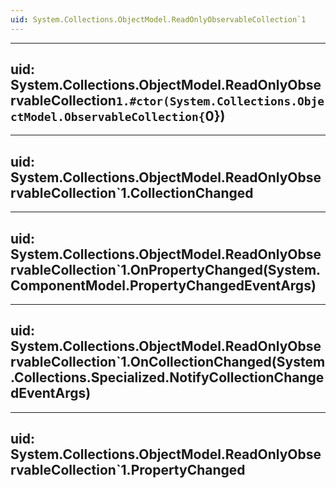 ```yaml
---
uid: System.Collections.ObjectModel.ReadOnlyObservableCollection`1
---
```


---
uid: System.Collections.ObjectModel.ReadOnlyObservableCollection`1.#ctor(System.Collections.ObjectModel.ObservableCollection{`0})
---

---
uid: System.Collections.ObjectModel.ReadOnlyObservableCollection`1.CollectionChanged
---

---
uid: System.Collections.ObjectModel.ReadOnlyObservableCollection`1.OnPropertyChanged(System.ComponentModel.PropertyChangedEventArgs)
---

---
uid: System.Collections.ObjectModel.ReadOnlyObservableCollection`1.OnCollectionChanged(System.Collections.Specialized.NotifyCollectionChangedEventArgs)
---

---
uid: System.Collections.ObjectModel.ReadOnlyObservableCollection`1.PropertyChanged
---
